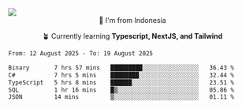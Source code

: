 
<img align = "center" src="https://readme-typing-svg.herokuapp.com?font=Fira+Code&size=25&pause=1000&color=00F713&center=true&vCenter=true&random=false&width=850&height=70&lines=Hi+There+%F0%9F%91%8B%2C+Im+Julian+Caesar;"/>
<br>

<div align = "center">
  📌 I'm from Indonesia
  
  🪴 Currently learning **Typescript, NextJS, and Tailwind**
</div>

<!--START_SECTION:waka-->

```txt
From: 12 August 2025 - To: 19 August 2025

Binary       7 hrs 57 mins   █████████░░░░░░░░░░░░░░░░   36.43 %
C#           7 hrs 5 mins    ████████░░░░░░░░░░░░░░░░░   32.44 %
TypeScript   5 hrs 8 mins    ██████░░░░░░░░░░░░░░░░░░░   23.51 %
SQL          1 hr 16 mins    █▒░░░░░░░░░░░░░░░░░░░░░░░   05.86 %
JSON         14 mins         ▒░░░░░░░░░░░░░░░░░░░░░░░░   01.11 %
```

<!--END_SECTION:waka-->
